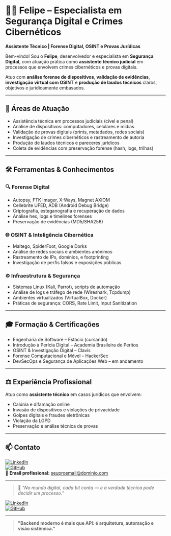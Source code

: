 # 👨‍💻 Felipe – Especialista em Segurança Digital e Crimes Cibernéticos  
**Assistente Técnico | Forense Digital, OSINT e Provas Jurídicas**

Bem-vindo! Sou o **Felipe**, desenvolvedor e especialista em **Segurança Digital**, com atuação prática como **assistente técnico judicial** em processos que envolvem crimes cibernéticos e provas digitais.

Atuo com **análise forense de dispositivos**, **validação de evidências**, **investigação virtual com OSINT** e **produção de laudos técnicos** claros, objetivos e juridicamente embasados.

---

## 🧠 Áreas de Atuação

- Assistência técnica em processos judiciais (cível e penal)
- Análise de dispositivos: computadores, celulares e mídias
- Validação de provas digitais (prints, metadados, redes sociais)
- Investigação de crimes cibernéticos e rastreamento de autoria
- Produção de laudos técnicos e pareceres jurídicos
- Coleta de evidências com preservação forense (hash, logs, trilhas)

---

## 🛠️ Ferramentas & Conhecimentos

### 🔍 Forense Digital
- Autopsy, FTK Imager, X-Ways, Magnet AXIOM  
- Cellebrite UFED, ADB (Android Debug Bridge)  
- Criptografia, esteganografia e recuperação de dados  
- Análise hex, logs e timelines forenses  
- Preservação de evidências (MD5/SHA256)

### 🌐 OSINT & Inteligência Cibernética
- Maltego, SpiderFoot, Google Dorks  
- Análise de redes sociais e ambientes anônimos  
- Rastreamento de IPs, domínios, e footprinting  
- Investigação de perfis falsos e exposições públicas

### ⚙️ Infraestrutura & Segurança
- Sistemas Linux (Kali, Parrot), scripts de automação  
- Análise de logs e tráfego de rede (Wireshark, Tcpdump)  
- Ambientes virtualizados (VirtualBox, Docker)  
- Práticas de segurança: CORS, Rate Limit, Input Sanitization

---

## 🎓 Formação & Certificações

- Engenharia de Software – Estácio (cursando)  
- Introdução à Perícia Digital – Academia Brasileira de Peritos  
- OSINT & Investigação Digital – Clavis  
- Forense Computacional e Móvel – HackerSec  
- DevSecOps e Segurança de Aplicações Web – em andamento  

---

## ⚖️ Experiência Profissional

Atuo como **assistente técnico** em casos jurídicos que envolvem:

- Calúnia e difamação online  
- Invasão de dispositivos e violações de privacidade  
- Golpes digitais e fraudes eletrônicas  
- Violação da LGPD  
- Preservação e análise técnica de provas

---

## 📫 Contato

[![LinkedIn](https://img.shields.io/badge/LinkedIn-blue?style=for-the-badge&logo=linkedin&logoColor=white)](https://linkedin.com/in/seu-perfil)  
[![GitHub](https://img.shields.io/badge/GitHub-333?style=for-the-badge&logo=github&logoColor=white)](https://github.com/seu-usuario)  
📩 **Email profissional:** seuproemail@dominio.com

---

> 💬 *"No mundo digital, cada bit conta — e a verdade técnica pode decidir um processo."*


[![LinkedIn](https://img.shields.io/badge/LinkedIn-blue?style=for-the-badge&logo=linkedin&logoColor=white)](https://linkedin.com/in/seu-perfil)  
[![GitHub](https://img.shields.io/badge/GitHub-333?style=for-the-badge&logo=github&logoColor=white)](https://github.com/seu-usuario)

---

> **"Backend moderno é mais que API: é arquitetura, automação e visão sistêmica."**

